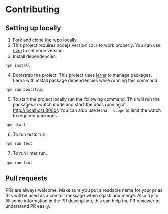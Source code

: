 # Contributing

## Setting up locally
1. Fork and clone the repo locally.
2. This project requires nodejs version `12.9` to work properly. You can use [nvm](https://github.com/nvm-sh/nvm) to set node version.
3. Install dependencies.
```sh
npm install
```
4. Bootstrap the project. This project uses [lerna](https://github.com/lerna/lerna) to manage packages. Lerna with install package dependencies while running this command.
```sh
npm run bootstrap
```
5. To start the project locally run the following command. This will run the packages in watch mode and start the docs running at [http://localhost:8000/](http://localhost:8000/). You can also use lerna `--scope` to limit the watch to required packages.
```sh
npm start
```
6. To run tests run.
```sh
npm run test
```
7. To run linter run.
```sh
npm run lint
```

## Pull requests
PRs are always welcome. Make sure you put a readable name for your pr as this will be used as a commit message when sqash and merge. Also try to fill some information in the PR description, this can help the PR reviewer to understand PR easily.